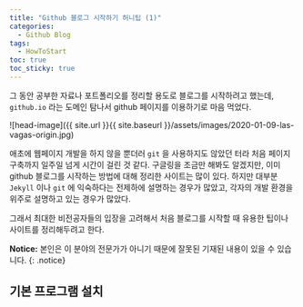 ```yaml
---
title: "Github 블로그 시작하기 허니팁 (1)"
categories:
  - Github Blog
tags:
  - HowToStart
toc: true
toc_sticky: true
---
```


그 동안 공부한 자료나 포트폴리오를 정리할 용도로 블로그를 시작하려고 했는데, `github.io` 라는 도메인 탐나서 github 페이지를 이용하기로 마음 먹었다.

![head-image]({{ site.url }}{{ site.baseurl }}/assets/images/2020-01-09-las-vagas-origin.jpg)

애초에 웹페이지 개발을 하지 않을 뿐더러 `git` 을 사용하지도 않았던 터라 처음 페이지 구축까지 일주일 넘게 시간이 걸린 것 같다. 구글링을 조금만 해봐도 알겠지만, 이미 github 블로그를 시작하는 방법에 대해 정리한 사이트는 많이 있다. 하지만 대부분 `Jekyll` 이나 `git` 에 익숙하다는 전제하에 설명하는 경우가 많았고, 각자의 개발 환경을 위주로 설명하고 있는 경우가 많았다.

그래서 최대한 비전공자들의 입장을 고려해서 처음 블로그를 시작할 때 유용한 팁이나 사이트를 정리해두려고 한다.

**Notice:** 본인은 이 분야의 전문가가 아니기 때문에 잘못된 기재된 내용이 있을 수 있습니다.
{: .notice}

## 기본 프로그램 설치

